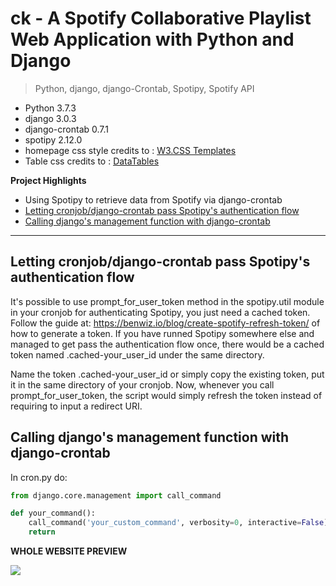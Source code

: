# ck - A Spotify Collaborative Playlist Web Application with Python and Django

> Python, django, django-Crontab, Spotipy, Spotify API

- Python 3.7.3
- django 3.0.3
- django-crontab 0.7.1
- spotipy 2.12.0
- homepage css style credits to : <a href="https://www.w3schools.com/w3css/w3css_templates.asp" target="_blank">W3.CSS Templates</a>
- Table css credits to : <a href="https://datatables.net/" target="_blank">DataTables</a>

**Project Highlights**

- Using Spotipy to retrieve data from Spotify via django-crontab
- [Letting cronjob/django-crontab pass Spotipy's authentication flow](##-letting-django-crontab-pass-spotipy-s-authentication-flow)
- [Calling django's management function with django-crontab](##-calling-django-s-management-function-with-django-crontab)
---

## Letting cronjob/django-crontab pass Spotipy's authentication flow

It's possible to use prompt_for_user_token method in the spotipy.util module in your cronjob for authenticating Spotipy, you just need a cached token. 
Follow the guide at: https://benwiz.io/blog/create-spotify-refresh-token/ of how to generate a token. If you have runned Spotipy somewhere else and managed to get pass the authentication flow once, there would be a cached token named .cached-your_user_id under the same directory. 

Name the token .cached-your_user_id or simply copy the existing token, put it in the same directory of your cronjob. Now, whenever you call prompt_for_user_token, the script would simply refresh the token instead of requiring to input a redirect URI.

## Calling django's management function with django-crontab

In cron.py do:

```Python
from django.core.management import call_command

def your_command():
    call_command('your_custom_command', verbosity=0, interactive=False)
    return
```

**WHOLE WEBSITE PREVIEW**

<img src="https://github.com/TheKermitFrog/ck/blob/master/whole_website_view.png">
